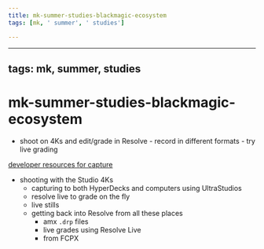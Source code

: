 ```yaml
---
title: mk-summer-studies-blackmagic-ecosystem
tags: [mk, ' summer', ' studies']

---
```


---
tags: mk, summer, studies
---

# mk-summer-studies-blackmagic-ecosystem


- shoot on 4Ks and edit/grade in Resolve
        - record in different formats
        - try live grading

[developer resources for capture](https://www.blackmagicdesign.com/developer/product/capture-and-playback)


- shooting with the Studio 4Ks
    - capturing to both HyperDecks and computers using UltraStudios
    - resolve live to grade on the fly
    - live stills
    - getting back into Resolve from all these places
        - amx `.drp` files
        - live grades using Resolve Live
        - from FCPX